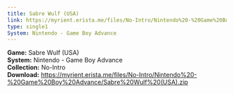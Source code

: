 ```yaml
---
title: Sabre Wulf (USA)
link: https://myrient.erista.me/files/No-Intro/Nintendo%20-%20Game%20Boy%20Advance/Sabre%20Wulf%20(USA).zip
type: single1
System: Nintendo - Game Boy Advance
---
```

<b>Game:</b> Sabre Wulf (USA)<br>
<b>System:</b> Nintendo - Game Boy Advance<br>
<b>Collection:</b> No-Intro<br>
<b>Download:</b> https://myrient.erista.me/files/No-Intro/Nintendo%20-%20Game%20Boy%20Advance/Sabre%20Wulf%20(USA).zip